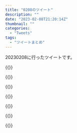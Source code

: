 ```yaml
---
title: "0208のツイート"
description: ""
date: "2023-02-08T21:20:14Z"
thumbnail: ""
categories:
  - "Tweets"
tags:
  - "ツイートまとめ"
---
```

20230208に行ったツイートです。
<!--more-->
{{<tweetlike text="自分関係\nhttps://t.co/5sBjDnlqCD\nhttps://t.co/daUFhTZ6Y6\nhttps://t.co/8Frao2Qyke" screenname="jme/k.h (@JME_KH)" url="https://twitter.com/JME_KH/status/1623169512219742208?ref_src=twsrc%5Etfw" date="February 7 2023">}}

{{<tweetlike text="トヨハシ・テング、普通に知ってたから、ついに登場したか、くらいの感覚なんだよな" screenname="jme/k.h (@JME_KH)" url="https://twitter.com/JME_KH/status/1623249454991278082?ref_src=twsrc%5Etfw" date="February 8 2023">}}

{{<tweetlike text="むしろ蒙古に多い" screenname="jme/k.h (@JME_KH)" url="https://twitter.com/JME_KH/status/1623249519076081665?ref_src=twsrc%5Etfw" date="February 8 2023">}}

{{<tweetlike text="これを読んでたころは蒙古のことを知らなかったから豪州でオーストラリアのことかと" screenname="jme/k.h (@JME_KH)" url="https://twitter.com/JME_KH/status/1623249962753724416?ref_src=twsrc%5Etfw" date="February 8 2023">}}

{{<tweetlike text="流石にこのオリバンダー老は先代、先々代のはず" screenname="jme/k.h (@JME_KH)" url="https://twitter.com/JME_KH/status/1623289749669818368?ref_src=twsrc%5Etfw" date="February 8 2023">}}

{{<tweetlike text="映像の世紀の最初の方あたりの年代と\nあとレベリオの時にチリーンいってたら何かある時か?" screenname="jme/k.h (@JME_KH)" url="https://twitter.com/JME_KH/status/1623290762422263815?ref_src=twsrc%5Etfw" date="February 8 2023">}}

{{<tweetlike text="ダイレクトは明日の朝か" screenname="jme/k.h (@JME_KH)" url="https://twitter.com/JME_KH/status/1623317743335514112?ref_src=twsrc%5Etfw" date="February 8 2023">}}

